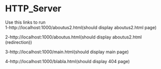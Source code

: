 # HTTP_Server
Use this links to run                                                                          
1-http://localhost:1000/aboutus2.html(should display aboutus2.html page)

2-http://localhost:1000/aboutus.html(should display aboutus2.html (redirection))

3-http://localhost:1000/main.html(should display main page)

4-http://localhost:1000/blabla.html(should display 404 page)
